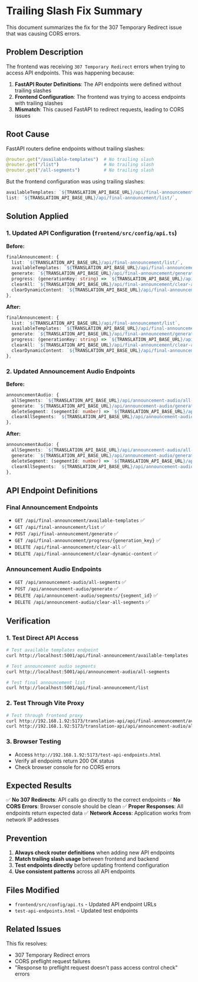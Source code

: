 # Trailing Slash Fix Summary

This document summarizes the fix for the 307 Temporary Redirect issue that was causing CORS errors.

## Problem Description

The frontend was receiving `307 Temporary Redirect` errors when trying to access API endpoints. This was happening because:

1. **FastAPI Router Definitions**: The API endpoints were defined without trailing slashes
2. **Frontend Configuration**: The frontend was trying to access endpoints with trailing slashes
3. **Mismatch**: This caused FastAPI to redirect requests, leading to CORS issues

## Root Cause

FastAPI routers define endpoints without trailing slashes:
```python
@router.get("/available-templates")  # No trailing slash
@router.get("/list")                 # No trailing slash
@router.get("/all-segments")         # No trailing slash
```

But the frontend configuration was using trailing slashes:
```typescript
availableTemplates: `${TRANSLATION_API_BASE_URL}/api/final-announcement/available-templates/`,  // With trailing slash
list: `${TRANSLATION_API_BASE_URL}/api/final-announcement/list/`,                              // With trailing slash
```

## Solution Applied

### 1. Updated API Configuration (`frontend/src/config/api.ts`)

**Before:**
```typescript
finalAnnouncement: {
  list: `${TRANSLATION_API_BASE_URL}/api/final-announcement/list/`,
  availableTemplates: `${TRANSLATION_API_BASE_URL}/api/final-announcement/available-templates/`,
  generate: `${TRANSLATION_API_BASE_URL}/api/final-announcement/generate/`,
  progress: (generationKey: string) => `${TRANSLATION_API_BASE_URL}/api/final-announcement/progress/${generationKey}/`,
  clearAll: `${TRANSLATION_API_BASE_URL}/api/final-announcement/clear-all/`,
  clearDynamicContent: `${TRANSLATION_API_BASE_URL}/api/final-announcement/clear-dynamic-content/`,
},
```

**After:**
```typescript
finalAnnouncement: {
  list: `${TRANSLATION_API_BASE_URL}/api/final-announcement/list`,
  availableTemplates: `${TRANSLATION_API_BASE_URL}/api/final-announcement/available-templates`,
  generate: `${TRANSLATION_API_BASE_URL}/api/final-announcement/generate`,
  progress: (generationKey: string) => `${TRANSLATION_API_BASE_URL}/api/final-announcement/progress/${generationKey}`,
  clearAll: `${TRANSLATION_API_BASE_URL}/api/final-announcement/clear-all`,
  clearDynamicContent: `${TRANSLATION_API_BASE_URL}/api/final-announcement/clear-dynamic-content`,
},
```

### 2. Updated Announcement Audio Endpoints

**Before:**
```typescript
announcementAudio: {
  allSegments: `${TRANSLATION_API_BASE_URL}/api/announcement-audio/all-segments/`,
  generate: `${TRANSLATION_API_BASE_URL}/api/announcement-audio/generate/`,
  deleteSegment: (segmentId: number) => `${TRANSLATION_API_BASE_URL}/api/announcement-audio/segments/${segmentId}/`,
  clearAllSegments: `${TRANSLATION_API_BASE_URL}/api/announcement-audio/clear-all-segments/`,
},
```

**After:**
```typescript
announcementAudio: {
  allSegments: `${TRANSLATION_API_BASE_URL}/api/announcement-audio/all-segments`,
  generate: `${TRANSLATION_API_BASE_URL}/api/announcement-audio/generate`,
  deleteSegment: (segmentId: number) => `${TRANSLATION_API_BASE_URL}/api/announcement-audio/segments/${segmentId}`,
  clearAllSegments: `${TRANSLATION_API_BASE_URL}/api/announcement-audio/clear-all-segments`,
},
```

## API Endpoint Definitions

### Final Announcement Endpoints
- `GET /api/final-announcement/available-templates` ✅
- `GET /api/final-announcement/list` ✅
- `POST /api/final-announcement/generate` ✅
- `GET /api/final-announcement/progress/{generation_key}` ✅
- `DELETE /api/final-announcement/clear-all` ✅
- `DELETE /api/final-announcement/clear-dynamic-content` ✅

### Announcement Audio Endpoints
- `GET /api/announcement-audio/all-segments` ✅
- `POST /api/announcement-audio/generate` ✅
- `DELETE /api/announcement-audio/segments/{segment_id}` ✅
- `DELETE /api/announcement-audio/clear-all-segments` ✅

## Verification

### 1. Test Direct API Access
```bash
# Test available templates endpoint
curl http://localhost:5001/api/final-announcement/available-templates

# Test announcement audio segments
curl http://localhost:5001/api/announcement-audio/all-segments

# Test final announcement list
curl http://localhost:5001/api/final-announcement/list
```

### 2. Test Through Vite Proxy
```bash
# Test through frontend proxy
curl http://192.168.1.92:5173/translation-api/api/final-announcement/available-templates
curl http://192.168.1.92:5173/translation-api/api/announcement-audio/all-segments
```

### 3. Browser Testing
- Access `http://192.168.1.92:5173/test-api-endpoints.html`
- Verify all endpoints return 200 OK status
- Check browser console for no CORS errors

## Expected Results

✅ **No 307 Redirects**: API calls go directly to the correct endpoints
✅ **No CORS Errors**: Browser console should be clean
✅ **Proper Responses**: All endpoints return expected data
✅ **Network Access**: Application works from network IP addresses

## Prevention

1. **Always check router definitions** when adding new API endpoints
2. **Match trailing slash usage** between frontend and backend
3. **Test endpoints directly** before updating frontend configuration
4. **Use consistent patterns** across all API endpoints

## Files Modified

- `frontend/src/config/api.ts` - Updated API endpoint URLs
- `test-api-endpoints.html` - Updated test endpoints

## Related Issues

This fix resolves:
- 307 Temporary Redirect errors
- CORS preflight request failures
- "Response to preflight request doesn't pass access control check" errors 